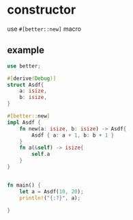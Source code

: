 # constructor
use `#[better::new]` macro

## example
```rs
use better;

#[derive(Debug)]
struct Asdf{
    a: isize,
    b: isize,
}

#[better::new] 
impl Asdf {
    fn new(a: isize, b: isize) -> Asdf{
        Asdf { a: a + 1, b: b + 1 }
    }
    fn a(&self) -> isize{
        self.a
    }
}


fn main() {
    let a = Asdf(10, 20);
    println!("{:?}", a);
    
}
```